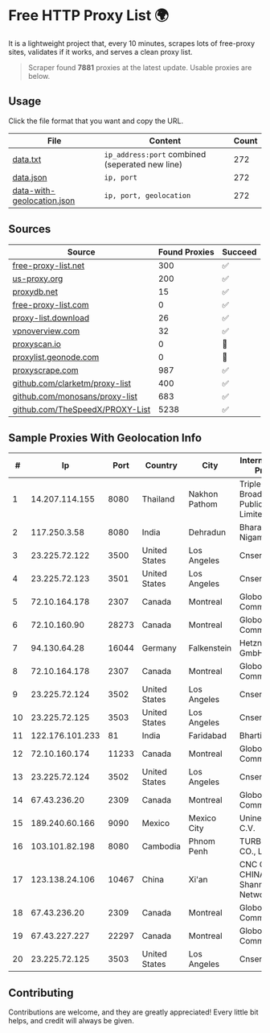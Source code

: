 
# Free HTTP Proxy List 🌍

It is a lightweight project that, every 10 minutes, scrapes lots of free-proxy sites, validates if it works, and serves a clean proxy list.


> Scraper found **7881** proxies at the latest update. Usable proxies are below.

## Usage

Click the file format that you want and copy the URL.


|File|Content|Count|
|----|-------|-----|
|[data.txt](https://raw.githubusercontent.com/themiralay/Proxy-List-World/master/data.txt)|`ip_address:port` combined (seperated new line)|272|
|[data.json](https://raw.githubusercontent.com/themiralay/Proxy-List-World/master/data.json)|`ip, port`|272|
|[data-with-geolocation.json](https://raw.githubusercontent.com/themiralay/Proxy-List-World/master/data-with-geolocation.json)|`ip, port, geolocation`|272|

## Sources

|Source|Found Proxies|Succeed|
|------|-------------|-------|
|[free-proxy-list.net](https://free-proxy-list.net)|300|✅|
|[us-proxy.org](https://www.us-proxy.org)|200|✅|
|[proxydb.net](http://proxydb.net)|15|✅|
|[free-proxy-list.com](https://free-proxy-list.com/?page=&port=&type%5B%5D=http&type%5B%5D=https&up_time=0&search=Search)|0|✅|
|[proxy-list.download](https://www.proxy-list.download/HTTP)|26|✅|
|[vpnoverview.com](https://vpnoverview.com/privacy/anonymous-browsing/free-proxy-servers)|32|✅|
|[proxyscan.io](https://www.proxyscan.io)|0|🚫|
|[proxylist.geonode.com](https://proxylist.geonode.com/api/proxy-list?limit=300&page=1&sort_by=lastChecked&sort_type=desc&protocols=http,https)|0|🚫|
|[proxyscrape.com](https://api.proxyscrape.com/v2/?request=displayproxies&protocol=http&timeout=10000&country=all&ssl=all&anonymity=all)|987|✅|
|[github.com/clarketm/proxy-list](https://raw.githubusercontent.com/clarketm/proxy-list/master/proxy-list-raw.txt)|400|✅|
|[github.com/monosans/proxy-list](https://raw.githubusercontent.com/monosans/proxy-list/main/proxies/http.txt)|683|✅|
|[github.com/TheSpeedX/PROXY-List](https://raw.githubusercontent.com/TheSpeedX/PROXY-List/master/http.txt)|5238|✅|


## Sample Proxies With Geolocation Info

|#|Ip|Port|Country|City|Internet Service Provider|
|-|--|----|-------|----|-------------------------|
|1|14.207.114.155|8080|Thailand|Nakhon Pathom|Triple T Broadband Public Company Limited|
|2|117.250.3.58|8080|India|Dehradun|Bharat Sanchar Nigam Ltd|
|3|23.225.72.122|3500|United States|Los Angeles|Cnservers LLC|
|4|23.225.72.123|3501|United States|Los Angeles|Cnservers LLC|
|5|72.10.164.178|2307|Canada|Montreal|GloboTech Communications|
|6|72.10.160.90|28273|Canada|Montreal|GloboTech Communications|
|7|94.130.64.28|16044|Germany|Falkenstein|Hetzner Online GmbH|
|8|72.10.164.178|2307|Canada|Montreal|GloboTech Communications|
|9|23.225.72.124|3502|United States|Los Angeles|Cnservers LLC|
|10|23.225.72.125|3503|United States|Los Angeles|Cnservers LLC|
|11|122.176.101.233|81|India|Faridabad|Bharti Airtel|
|12|72.10.160.174|11233|Canada|Montreal|GloboTech Communications|
|13|23.225.72.124|3502|United States|Los Angeles|Cnservers LLC|
|14|67.43.236.20|2309|Canada|Montreal|GloboTech Communications|
|15|189.240.60.166|9090|Mexico|Mexico City|Uninet S.A. de C.V.|
|16|103.101.82.198|8080|Cambodia|Phnom Penh|TURBOTECH CO., LTD.|
|17|123.138.24.106|10467|China|Xi'an|CNC Group CHINA169 Shanni Province Network|
|18|67.43.236.20|2309|Canada|Montreal|GloboTech Communications|
|19|67.43.227.227|22297|Canada|Montreal|GloboTech Communications|
|20|23.225.72.125|3503|United States|Los Angeles|Cnservers LLC|



## Contributing

Contributions are welcome, and they are greatly appreciated! Every
little bit helps, and credit will always be given.

